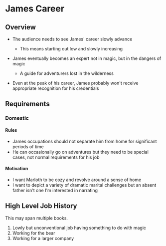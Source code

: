 # James Career

## Overview

* The audience needs to see James' career slowly advance
  * This means starting out low and slowly increasing

* James eventually becomes an expert not in magic, but in the dangers of magic
  * A guide for adventurers lost in the wilderness
* Even at the peak of his career, James probably won't receive appropriate recognition for his credentials

## Requirements

### Domestic

#### Rules

* James occupations should not separate him from home for significant periods of time
* He can occasionally go on adventures but they need to be special cases, not normal requirements for his job

#### Motivation

* I want Marloth to be cozy and revolve around a sense of home
* I want to depict a variety of dramatic marital challenges but an absent father isn't one I'm interested in narrating

## High Level Job History

This may span multiple books.

1. Lowly but unconventional job having something to do with magic
2. Working for the bear
3. Working for a larger company

